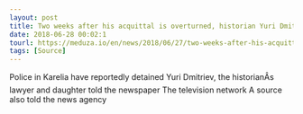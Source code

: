 ```yaml
---
layout: post
title: Two weeks after his acquittal is overturned, historian Yuri Dmitriev is again detained by Russian police
date: 2018-06-28 00:02:1
tourl: https://meduza.io/en/news/2018/06/27/two-weeks-after-his-acquittal-is-overturned-russian-police-again-detain-the-historian-yuri-dmitriev
tags: [Source]
---
```

Police in Karelia have reportedly detained Yuri Dmitriev, the historianÂs lawyer and daughter told the newspaper The television network A source also told the news agency 